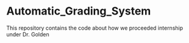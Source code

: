 # Automatic_Grading_System

This repository contains the code about how we proceeded internship under Dr. Golden 





